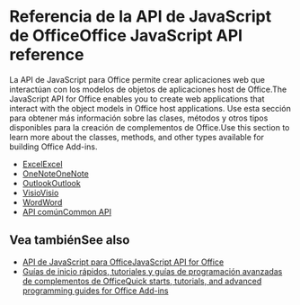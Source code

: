 # <a name="office-javascript-api-reference"></a><span data-ttu-id="a2aa9-101">Referencia de la API de JavaScript de Office</span><span class="sxs-lookup"><span data-stu-id="a2aa9-101">Office JavaScript API reference</span></span>

<span data-ttu-id="a2aa9-102">La API de JavaScript para Office permite crear aplicaciones web que interactúan con los modelos de objetos de aplicaciones host de Office.</span><span class="sxs-lookup"><span data-stu-id="a2aa9-102">The JavaScript API for Office enables you to create web applications that interact with the object models in Office host applications.</span></span> <span data-ttu-id="a2aa9-103">Use esta sección para obtener más información sobre las clases, métodos y otros tipos disponibles para la creación de complementos de Office.</span><span class="sxs-lookup"><span data-stu-id="a2aa9-103">Use this section to learn more about the classes, methods, and other types available for building Office Add-ins.</span></span>

- [<span data-ttu-id="a2aa9-104">Excel</span><span class="sxs-lookup"><span data-stu-id="a2aa9-104">Excel</span></span>](https://docs.microsoft.com/javascript/api/excel?view=office-js)
- [<span data-ttu-id="a2aa9-105">OneNote</span><span class="sxs-lookup"><span data-stu-id="a2aa9-105">OneNote</span></span>](https://docs.microsoft.com/javascript/api/onenote?view=office-js)
- [<span data-ttu-id="a2aa9-106">Outlook</span><span class="sxs-lookup"><span data-stu-id="a2aa9-106">Outlook</span></span>](https://docs.microsoft.com/javascript/api/outlook?view=office-js)
- [<span data-ttu-id="a2aa9-107">Visio</span><span class="sxs-lookup"><span data-stu-id="a2aa9-107">Visio</span></span>](https://docs.microsoft.com/javascript/api/visio?view=office-js)
- [<span data-ttu-id="a2aa9-108">Word</span><span class="sxs-lookup"><span data-stu-id="a2aa9-108">Word</span></span>](https://docs.microsoft.com/javascript/api/word?view=office-js)
- [<span data-ttu-id="a2aa9-109">API común</span><span class="sxs-lookup"><span data-stu-id="a2aa9-109">Common API</span></span>](https://docs.microsoft.com/javascript/api/office?view=office-js)

## <a name="see-also"></a><span data-ttu-id="a2aa9-110">Vea también</span><span class="sxs-lookup"><span data-stu-id="a2aa9-110">See also</span></span>

- [<span data-ttu-id="a2aa9-111">API de JavaScript para Office</span><span class="sxs-lookup"><span data-stu-id="a2aa9-111">JavaScript API for Office</span></span>](https://docs.microsoft.com/office/dev/add-ins/reference/javascript-api-for-office?view=office-js)
- [<span data-ttu-id="a2aa9-112">Guías de inicio rápidos, tutoriales y guías de programación avanzadas de complementos de Office</span><span class="sxs-lookup"><span data-stu-id="a2aa9-112">Quick starts, tutorials, and advanced programming guides for Office Add-ins</span></span>](https://docs.microsoft.com/office/dev/add-ins/overview/office-add-ins?view=office-js)
